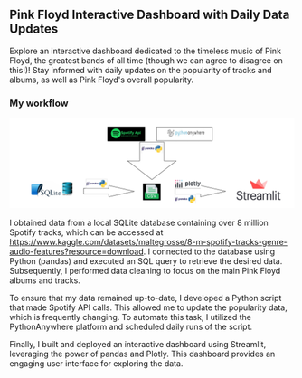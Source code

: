## Pink Floyd Interactive Dashboard with Daily Data Updates
Explore an interactive dashboard dedicated to the timeless music of Pink Floyd,
the greatest bands of all time (though we can agree to disagree on this!)! 
Stay informed with daily updates on the popularity of tracks and albums,
as well as Pink Floyd's overall popularity.

### My workflow
![My Workflow](workflow_pink_floyd_dashboard.png)

I obtained data from a local SQLite database containing over 8 million Spotify tracks, which can be accessed at https://www.kaggle.com/datasets/maltegrosse/8-m-spotify-tracks-genre-audio-features?resource=download. I connected to the database using Python (pandas) and executed an SQL query to retrieve the desired data. Subsequently, I performed data cleaning to focus on the main Pink Floyd albums and tracks.

To ensure that my data remained up-to-date, I developed a Python script that made Spotify API calls. This allowed me to update the popularity data, which is frequently changing. To automate this task, I utilized the PythonAnywhere platform and scheduled daily runs of the script.

Finally, I built and deployed an interactive dashboard using Streamlit, leveraging the power of pandas and Plotly. This dashboard provides an engaging user interface for exploring the data.
